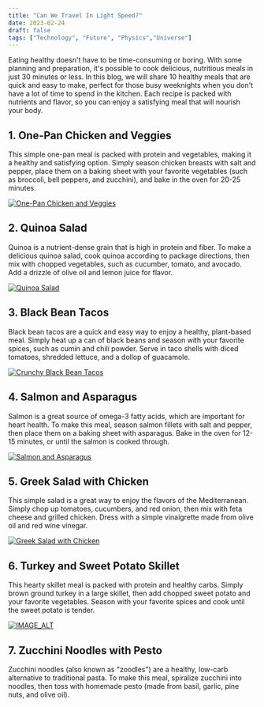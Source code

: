 ```yaml
---
title: "Can We Travel In Light Speed?"
date: 2023-02-24
draft: false
tags: ["Technology", "Future", "Physics","Universe"]
---
```


Eating healthy doesn't have to be time-consuming or boring. With some planning and preparation, it's possible to cook delicious, nutritious meals in just 30 minutes or less. In this blog, we will share 10 healthy meals that are quick and easy to make, perfect for those busy weeknights when you don't have a lot of time to spend in the kitchen. Each recipe is packed with nutrients and flavor, so you can enjoy a satisfying meal that will nourish your body.

## 1. One-Pan Chicken and Veggies
This simple one-pan meal is packed with protein and vegetables, making it a healthy and satisfying option. Simply season chicken breasts with salt and pepper, place them on a baking sheet with your favorite vegetables (such as broccoli, bell peppers, and zucchini), and bake in the oven for 20-25 minutes.

[![One-Pan Chicken and Veggies](https://res.cloudinary.com/marcomontalbano/image/upload/v1677769313/video_to_markdown/images/youtube--ipt85QM__M0-c05b58ac6eb4c4700831b2b3070cd403.jpg)](https://www.youtube.com/watch?v=ipt85QM__M0&ab_channel=Tasty "One-Pan Chicken and Veggies")

## 2. Quinoa Salad
Quinoa is a nutrient-dense grain that is high in protein and fiber. To make a delicious quinoa salad, cook quinoa according to package directions, then mix with chopped vegetables, such as cucumber, tomato, and avocado. Add a drizzle of olive oil and lemon juice for flavor.

[![Quinoa Salad](https://res.cloudinary.com/marcomontalbano/image/upload/v1677769234/video_to_markdown/images/youtube--zuADh1WCDCM-c05b58ac6eb4c4700831b2b3070cd403.jpg)](https://www.youtube.com/watch?v=zuADh1WCDCM&ab_channel=SattvikKitchen "Quinoa Salad")

## 3. Black Bean Tacos
Black bean tacos are a quick and easy way to enjoy a healthy, plant-based meal. Simply heat up a can of black beans and season with your favorite spices, such as cumin and chili powder. Serve in taco shells with diced tomatoes, shredded lettuce, and a dollop of guacamole.

[![Crunchy Black Bean Tacos](https://res.cloudinary.com/marcomontalbano/image/upload/v1677768863/video_to_markdown/images/youtube--JlrVEPbLc_A-c05b58ac6eb4c4700831b2b3070cd403.jpg)](https://www.youtube.com/watch?v=JlrVEPbLc_A&ab_channel=Skinnytaste "Crunchy Black Bean Tacos")

## 4. Salmon and Asparagus
Salmon is a great source of omega-3 fatty acids, which are important for heart health. To make this meal, season salmon fillets with salt and pepper, then place them on a baking sheet with asparagus. Bake in the oven for 12-15 minutes, or until the salmon is cooked through.

[![Salmon and Asparagus](https://res.cloudinary.com/marcomontalbano/image/upload/v1677769518/video_to_markdown/images/youtube--CECbmxjd5oc-c05b58ac6eb4c4700831b2b3070cd403.jpg)](https://www.youtube.com/watch?v=CECbmxjd5oc&ab_channel=RuledMe "Salmon and Asparagus")

## 5. Greek Salad with Chicken
This simple salad is a great way to enjoy the flavors of the Mediterranean. Simply chop up tomatoes, cucumbers, and red onion, then mix with feta cheese and grilled chicken. Dress with a simple vinaigrette made from olive oil and red wine vinegar.

[![Greek Salad with Chicken](https://res.cloudinary.com/marcomontalbano/image/upload/v1677769582/video_to_markdown/images/youtube--kwq4vl610iY-c05b58ac6eb4c4700831b2b3070cd403.jpg)](https://www.youtube.com/watch?v=kwq4vl610iY&ab_channel=PreppyKitchen "Greek Salad with Chicken")

## 6. Turkey and Sweet Potato Skillet
This hearty skillet meal is packed with protein and healthy carbs. Simply brown ground turkey in a large skillet, then add chopped sweet potato and your favorite vegetables. Season with your favorite spices and cook until the sweet potato is tender.

[![IMAGE_ALT](https://img.youtube.com/vi/UmX4kyB2wfg/0.jpg)](https://www.youtube.com/watch?v=UmX4kyB2wfg)

## 7. Zucchini Noodles with Pesto
Zucchini noodles (also known as "zoodles") are a healthy, low-carb alternative to traditional pasta. To make this meal, spiralize zucchini into noodles, then toss with homemade pesto (made from basil, garlic, pine nuts, and olive oil).
